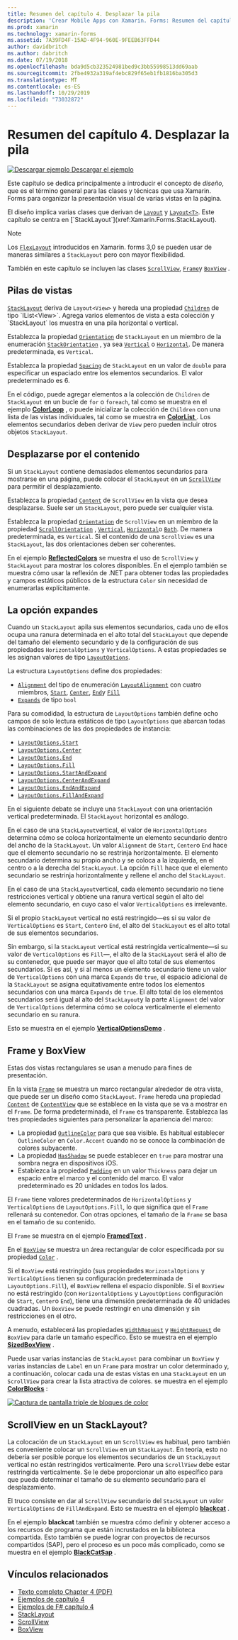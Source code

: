 ```yaml
---
title: Resumen del capítulo 4. Desplazar la pila
description: 'Crear Mobile Apps con Xamarin. Forms: Resumen del capítulo 4. Desplazar la pila'
ms.prod: xamarin
ms.technology: xamarin-forms
ms.assetid: 7A39FD4F-15AD-4F94-960E-9FEEB63FFD44
author: davidbritch
ms.author: dabritch
ms.date: 07/19/2018
ms.openlocfilehash: bda9d5cb323524981bed9c3bb55998513dd69aab
ms.sourcegitcommit: 2fbe4932a319af4ebc829f65eb1fb1816ba305d3
ms.translationtype: MT
ms.contentlocale: es-ES
ms.lasthandoff: 10/29/2019
ms.locfileid: "73032872"
---
```

# <a name="summary-of-chapter-4-scrolling-the-stack"></a>Resumen del capítulo 4. Desplazar la pila

[![Descargar ejemplo](~/media/shared/download.png) Descargar el ejemplo](https://github.com/xamarin/xamarin-forms-book-samples/tree/master/Chapter04)

Este capítulo se dedica principalmente a introducir el concepto de *diseño*, que es el término general para las clases y técnicas que usa Xamarin. Forms para organizar la presentación visual de varias vistas en la página.

El diseño implica varias clases que derivan de [`Layout`](xref:Xamarin.Forms.Layout) y [`Layout<T>`](xref:Xamarin.Forms.Layout`1). Este capítulo se centra en [`StackLayout`](xref:Xamarin.Forms.StackLayout).

> [!NOTE]
> Los [`FlexLayout`](~/xamarin-forms/user-interface/layouts/flex-layout.md) introducidos en Xamarin. forms 3,0 se pueden usar de maneras similares a `StackLayout` pero con mayor flexibilidad.

También en este capítulo se incluyen las clases [`ScrollView`](xref:Xamarin.Forms.ScrollView), [`Frame`](xref:Xamarin.Forms.Frame)y [`BoxView`](xref:Xamarin.Forms.BoxView) .

## <a name="stacks-of-views"></a>Pilas de vistas

[`StackLayout`](xref:Xamarin.Forms.StackLayout) deriva de `Layout<View>` y hereda una propiedad [`Children`](xref:Xamarin.Forms.Layout`1) de tipo `IList<View>`. Agrega varios elementos de vista a esta colección y `StackLayout` los muestra en una pila horizontal o vertical.

Establezca la propiedad [`Orientation`](xref:Xamarin.Forms.StackLayout.Orientation) de `StackLayout` en un miembro de la enumeración [`StackOrientation`](xref:Xamarin.Forms.StackOrientation) , ya sea [`Vertical`](xref:Xamarin.Forms.StackOrientation.Vertical) o [`Horizontal`](xref:Xamarin.Forms.StackOrientation.Horizontal). De manera predeterminada, es `Vertical`.

Establezca la propiedad [`Spacing`](xref:Xamarin.Forms.StackLayout.Spacing) de `StackLayout` en un valor de `double` para especificar un espaciado entre los elementos secundarios. El valor predeterminado es 6.

En el código, puede agregar elementos a la colección de `Children` de `StackLayout` en un bucle de `for` o `foreach`, tal como se muestra en el ejemplo [**ColorLoop**](https://github.com/xamarin/xamarin-forms-book-samples/tree/master/Chapter04/ColorLoop) , o puede inicializar la colección de `Children` con una lista de las vistas individuales, tal como se muestra en [**ColorList** ](https://github.com/xamarin/xamarin-forms-book-samples/tree/master/Chapter04/ColorList). Los elementos secundarios deben derivar de `View` pero pueden incluir otros objetos `StackLayout`.

## <a name="scrolling-content"></a>Desplazarse por el contenido

Si un `StackLayout` contiene demasiados elementos secundarios para mostrarse en una página, puede colocar el `StackLayout` en un [`ScrollView`](xref:Xamarin.Forms.ScrollView) para permitir el desplazamiento.

Establezca la propiedad [`Content`](xref:Xamarin.Forms.ScrollView.Content) de `ScrollView` en la vista que desea desplazarse. Suele ser un `StackLayout`, pero puede ser cualquier vista.

Establezca la propiedad [`Orientation`](xref:Xamarin.Forms.ScrollView.Orientation) de `ScrollView` en un miembro de la propiedad [`ScrollOrientation`](xref:Xamarin.Forms.ScrollOrientation) , [`Vertical`](xref:Xamarin.Forms.ScrollOrientation.Vertical), [`Horizontal`](xref:Xamarin.Forms.ScrollOrientation.Horizontal)o [`Both`](xref:Xamarin.Forms.ScrollOrientation.Both). De manera predeterminada, es `Vertical`. Si el contenido de una `ScrollView` es una `StackLayout`, las dos orientaciones deben ser coherentes.

En el ejemplo [**ReflectedColors**](https://github.com/xamarin/xamarin-forms-book-samples/tree/master/Chapter04/ReflectedColors) se muestra el uso de `ScrollView` y `StackLayout` para mostrar los colores disponibles. En el ejemplo también se muestra cómo usar la reflexión de .NET para obtener todas las propiedades y campos estáticos públicos de la estructura `Color` sin necesidad de enumerarlas explícitamente.

## <a name="the-expands-option"></a>La opción expandes

Cuando un `StackLayout` apila sus elementos secundarios, cada uno de ellos ocupa una ranura determinada en el alto total del `StackLayout` que depende del tamaño del elemento secundario y de la configuración de sus propiedades `HorizontalOptions` y `VerticalOptions`. A estas propiedades se les asignan valores de tipo [`LayoutOptions`](xref:Xamarin.Forms.LayoutOptions).

La estructura `LayoutOptions` define dos propiedades:

- [`Alignment`](xref:Xamarin.Forms.LayoutOptions.Alignment) del tipo de enumeración [`LayoutAlignment`](xref:Xamarin.Forms.LayoutAlignment) con cuatro miembros, [`Start`](xref:Xamarin.Forms.LayoutAlignment.Start), [`Center`](xref:Xamarin.Forms.LayoutAlignment.Center), [`End`](xref:Xamarin.Forms.LayoutAlignment.End)y [`Fill`](xref:Xamarin.Forms.LayoutAlignment.Fill)
- [`Expands`](xref:Xamarin.Forms.LayoutOptions.Expands) de tipo `bool`

Para su comodidad, la estructura de `LayoutOptions` también define ocho campos de solo lectura estáticos de tipo `LayoutOptions` que abarcan todas las combinaciones de las dos propiedades de instancia:

- [`LayoutOptions.Start`](xref:Xamarin.Forms.LayoutOptions.Start)
- [`LayoutOptions.Center`](xref:Xamarin.Forms.LayoutOptions.Center)
- [`LayoutOptions.End`](xref:Xamarin.Forms.LayoutOptions.End)
- [`LayoutOptions.Fill`](xref:Xamarin.Forms.LayoutOptions.Fill)
- [`LayoutOptions.StartAndExpand`](xref:Xamarin.Forms.LayoutOptions.StartAndExpand)
- [`LayoutOptions.CenterAndExpand`](xref:Xamarin.Forms.LayoutOptions.CenterAndExpand)
- [`LayoutOptions.EndAndExpand`](xref:Xamarin.Forms.LayoutOptions.EndAndExpand)
- [`LayoutOptions.FillAndExpand`](xref:Xamarin.Forms.LayoutOptions.FillAndExpand)

En el siguiente debate se incluye una `StackLayout` con una orientación vertical predeterminada. El `StackLayout` horizontal es análogo.

En el caso de una `StackLayout`vertical, el valor de `HorizontalOptions` determina cómo se coloca horizontalmente un elemento secundario dentro del ancho de la `StackLayout`. Un valor `Alignment` de `Start`, `Center`o `End` hace que el elemento secundario no se restrinja horizontalmente. El elemento secundario determina su propio ancho y se coloca a la izquierda, en el centro o a la derecha del `StackLayout`. La opción `Fill` hace que el elemento secundario se restrinja horizontalmente y rellene el ancho del `StackLayout`.

En el caso de una `StackLayout`vertical, cada elemento secundario no tiene restricciones vertical y obtiene una ranura vertical según el alto del elemento secundario, en cuyo caso el valor `VerticalOptions` es irrelevante.

Si el propio `StackLayout` vertical no está restringido&mdash;es si su valor de `VerticalOptions` es `Start`, `Center`o `End`, el alto del `StackLayout` es el alto total de sus elementos secundarios.

Sin embargo, si la `StackLayout` vertical está restringida verticalmente&mdash;si su valor de `VerticalOptions` es `Fill`&mdash;, el alto de la `StackLayout` será el alto de su contenedor, que puede ser mayor que el alto total de sus elementos secundarios. Si es así, y si al menos un elemento secundario tiene un valor de `VerticalOptions` con una marca `Expands` de `true`, el espacio adicional de la `StackLayout` se asigna equitativamente entre todos los elementos secundarios con una marca `Expands` de `true`. El alto total de los elementos secundarios será igual al alto del `StackLayout`y la parte `Alignment` del valor de `VerticalOptions` determina cómo se coloca verticalmente el elemento secundario en su ranura.

Esto se muestra en el ejemplo [**VerticalOptionsDemo**](https://github.com/xamarin/xamarin-forms-book-samples/tree/master/Chapter04/VerticalOptionsDemo) .

## <a name="frame-and-boxview"></a>Frame y BoxView

Estas dos vistas rectangulares se usan a menudo para fines de presentación.

En la vista [`Frame`](xref:Xamarin.Forms.Frame) se muestra un marco rectangular alrededor de otra vista, que puede ser un diseño como `StackLayout`. `Frame` hereda una propiedad [`Content`](xref:Xamarin.Forms.ContentView.Content) de [`ContentView`](xref:Xamarin.Forms.ContentView) que se establece en la vista que se va a mostrar en el `Frame`. De forma predeterminada, el `Frame` es transparente. Establezca las tres propiedades siguientes para personalizar la apariencia del marco:

- La propiedad [`OutlineColor`](xref:Xamarin.Forms.Frame.OutlineColor) para que sea visible. Es habitual establecer `OutlineColor` en `Color.Accent` cuando no se conoce la combinación de colores subyacente.
- La propiedad [`HasShadow`](xref:Xamarin.Forms.Frame.HasShadow) se puede establecer en `true` para mostrar una sombra negra en dispositivos iOS.
- Establezca la propiedad [`Padding`](xref:Xamarin.Forms.Layout.Padding) en un valor `Thickness` para dejar un espacio entre el marco y el contenido del marco. El valor predeterminado es 20 unidades en todos los lados.

El `Frame` tiene valores predeterminados de `HorizontalOptions` y `VerticalOptions` de `LayoutOptions.Fill`, lo que significa que el `Frame` rellenará su contenedor. Con otras opciones, el tamaño de la `Frame` se basa en el tamaño de su contenido.

El `Frame` se muestra en el ejemplo [**FramedText**](https://github.com/xamarin/xamarin-forms-book-samples/tree/master/Chapter04/FramedText) .

En el [`BoxView`](xref:Xamarin.Forms.BoxView) se muestra un área rectangular de color especificada por su propiedad [`Color`](xref:Xamarin.Forms.BoxView.Color) .

Si el `BoxView` está restringido (sus propiedades `HorizontalOptions` y `VerticalOptions` tienen su configuración predeterminada de `LayoutOptions.Fill`), el `BoxView` rellena el espacio disponible. Si el `BoxView` no está restringido (con `HorizontalOptions` y `LayoutOptions` configuración de `Start`, `Center`o `End`), tiene una dimensión predeterminada de 40 unidades cuadradas. Un `BoxView` se puede restringir en una dimensión y sin restricciones en el otro.

A menudo, establecerá las propiedades [`WidthRequest`](xref:Xamarin.Forms.VisualElement.WidthRequest) y [`HeightRequest`](xref:Xamarin.Forms.VisualElement.HeightRequest) de `BoxView` para darle un tamaño específico. Esto se muestra en el ejemplo [**SizedBoxView**](https://github.com/xamarin/xamarin-forms-book-samples/tree/master/Chapter04/SizedBoxView) .

Puede usar varias instancias de `StackLayout` para combinar un `BoxView` y varias instancias de `Label` en un `Frame` para mostrar un color determinado y, a continuación, colocar cada una de estas vistas en una `StackLayout` en un `ScrollView` para crear la lista atractiva de colores. se muestra en el ejemplo [**ColorBlocks**](https://github.com/xamarin/xamarin-forms-book-samples/tree/master/Chapter04/ColorBlocks) :

[![Captura de pantalla triple de bloques de color](images/ch04fg11-small.png "Lista de colores")](images/ch04fg11-large.png#lightbox "Lista de colores")

## <a name="a-scrollview-in-a-stacklayout"></a>ScrollView en un StackLayout?

La colocación de un `StackLayout` en un `ScrollView` es habitual, pero también es conveniente colocar un `ScrollView` en un `StackLayout`. En teoría, esto no debería ser posible porque los elementos secundarios de un `StackLayout` vertical no están restringidos verticalmente. Pero una `ScrollView` debe estar restringida verticalmente. Se le debe proporcionar un alto específico para que pueda determinar el tamaño de su elemento secundario para el desplazamiento.

El truco consiste en dar al `ScrollView` secundario del `StackLayout` un valor `VerticalOptions` de `FillAndExpand`. Esto se muestra en el ejemplo [**blackcat**](https://github.com/xamarin/xamarin-forms-book-samples/tree/master/Chapter04/BlackCat) .

En el ejemplo **blackcat** también se muestra cómo definir y obtener acceso a los recursos de programa que están incrustados en la biblioteca compartida. Esto también se puede lograr con proyectos de recursos compartidos (SAP), pero el proceso es un poco más complicado, como se muestra en el ejemplo [**BlackCatSap**](https://github.com/xamarin/xamarin-forms-book-samples/tree/master/Chapter04/BlackCatSap) .

## <a name="related-links"></a>Vínculos relacionados

- [Texto completo Chapter 4 (PDF)](https://download.xamarin.com/developer/xamarin-forms-book/XamarinFormsBook-Ch04-Apr2016.pdf)
- [Ejemplos de capítulo 4](https://github.com/xamarin/xamarin-forms-book-samples/tree/master/Chapter04)
- [Ejemplos de F# capítulo 4](https://github.com/xamarin/xamarin-forms-book-samples/tree/master/Chapter04/FS)
- [StackLayout](~/xamarin-forms/user-interface/layouts/stack-layout.md)
- [ScrollView](~/xamarin-forms/user-interface/layouts/scroll-view.md)
- [BoxView](~/xamarin-forms/user-interface/boxview.md)
